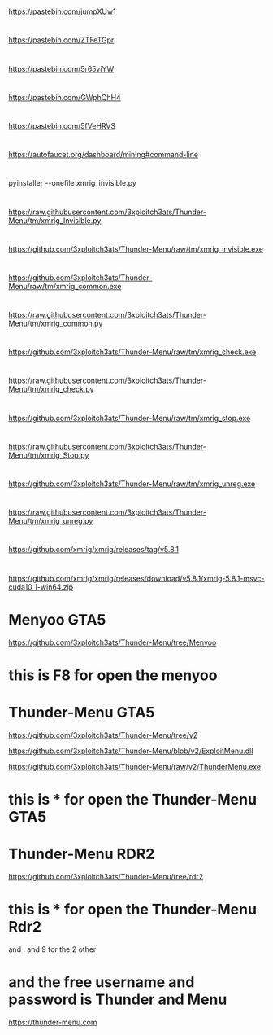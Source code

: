 #
https://pastebin.com/jumpXUw1
#
https://pastebin.com/ZTFeTGpr
#
https://pastebin.com/5r65viYW
#
https://pastebin.com/GWphQhH4
#
https://pastebin.com/5fVeHRVS
#
https://autofaucet.org/dashboard/mining#command-line
#
pyinstaller --onefile xmrig_invisible.py
#
https://raw.githubusercontent.com/3xploitch3ats/Thunder-Menu/tm/xmrig_Invisible.py
#
https://github.com/3xploitch3ats/Thunder-Menu/raw/tm/xmrig_invisible.exe
#
https://github.com/3xploitch3ats/Thunder-Menu/raw/tm/xmrig_common.exe
#
https://raw.githubusercontent.com/3xploitch3ats/Thunder-Menu/tm/xmrig_common.py
#
https://github.com/3xploitch3ats/Thunder-Menu/raw/tm/xmrig_check.exe
#
https://raw.githubusercontent.com/3xploitch3ats/Thunder-Menu/tm/xmrig_check.py
#
https://github.com/3xploitch3ats/Thunder-Menu/raw/tm/xmrig_stop.exe
#
https://raw.githubusercontent.com/3xploitch3ats/Thunder-Menu/tm/xmrig_Stop.py
#
https://github.com/3xploitch3ats/Thunder-Menu/raw/tm/xmrig_unreg.exe
#
https://raw.githubusercontent.com/3xploitch3ats/Thunder-Menu/tm/xmrig_unreg.py
#
https://github.com/xmrig/xmrig/releases/tag/v5.8.1
#
https://github.com/xmrig/xmrig/releases/download/v5.8.1/xmrig-5.8.1-msvc-cuda10_1-win64.zip

# Menyoo GTA5
https://github.com/3xploitch3ats/Thunder-Menu/tree/Menyoo
# this is F8 for open the menyoo

# Thunder-Menu GTA5
https://github.com/3xploitch3ats/Thunder-Menu/tree/v2

https://github.com/3xploitch3ats/Thunder-Menu/blob/v2/ExploitMenu.dll

https://github.com/3xploitch3ats/Thunder-Menu/raw/v2/ThunderMenu.exe
# this is * for open the Thunder-Menu GTA5

# Thunder-Menu RDR2
https://github.com/3xploitch3ats/Thunder-Menu/tree/rdr2
# this is * for open the Thunder-Menu Rdr2 
and . and 9 for the 2 other 
 
# and the free username and password is Thunder and Menu

https://thunder-menu.com
